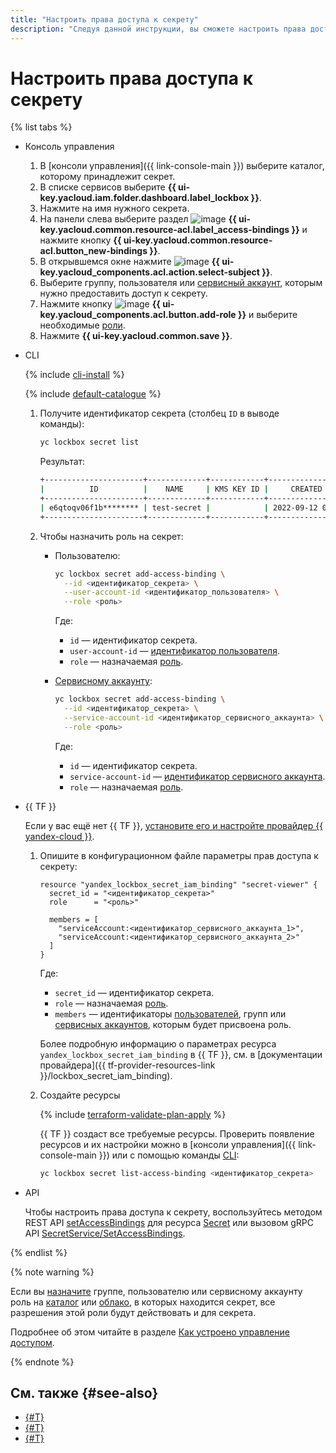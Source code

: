 ```yaml
---
title: "Настроить права доступа к секрету"
description: "Следуя данной инструкции, вы сможете настроить права доступа к секрету."
---
```


# Настроить права доступа к секрету

{% list tabs %}

- Консоль управления

  1. В [консоли управления]({{ link-console-main }}) выберите каталог, которому принадлежит секрет.
  1. В списке сервисов выберите **{{ ui-key.yacloud.iam.folder.dashboard.label_lockbox }}**.
  1. Нажмите на имя нужного секрета.
  1. На панели слева выберите раздел ![image](../../_assets/organization/icon-groups.svg) **{{ ui-key.yacloud.common.resource-acl.label_access-bindings }}** и нажмите кнопку **{{ ui-key.yacloud.common.resource-acl.button_new-bindings }}**.
  1. В открывшемся окне нажмите ![image](../../_assets/plus-sign.svg) **{{ ui-key.yacloud_components.acl.action.select-subject }}**.
  1. Выберите группу, пользователя или [сервисный аккаунт](../../iam/concepts/users/service-accounts.md), которым нужно предоставить доступ к секрету.
  1. Нажмите кнопку ![image](../../_assets/plus-sign.svg) **{{ ui-key.yacloud_components.acl.button.add-role }}** и выберите необходимые [роли](../security/index.md#roles-list).
  1. Нажмите **{{ ui-key.yacloud.common.save }}**.

- CLI

  {% include [cli-install](../../_includes/cli-install.md) %}

  {% include [default-catalogue](../../_includes/default-catalogue.md) %}

  1. Получите идентификатор секрета (столбец `ID` в выводе команды):

      ```bash
      yc lockbox secret list
      ```

      Результат:

      ```bash
      +----------------------+-------------+------------+---------------------+----------------------+--------+
      |          ID          |    NAME     | KMS KEY ID |     CREATED AT      |  CURRENT VERSION ID  | STATUS |
      +----------------------+-------------+------------+---------------------+----------------------+--------+
      | e6qtoqv06f1b******** | test-secret |            | 2022-09-12 08:10:11 | e6qtpq6a9k7q******** | ACTIVE |
      +----------------------+-------------+------------+---------------------+----------------------+--------+
      ```

  1. Чтобы назначить роль на секрет:

      * Пользователю:

        ```bash
        yc lockbox secret add-access-binding \
          --id <идентификатор_секрета> \
          --user-account-id <идентификатор_пользователя> \
          --role <роль>
        ```

        Где:
        * `id` — идентификатор секрета.
        * `user-account-id` — [идентификатор пользователя](../../iam/operations/users/get.md).
        * `role` — назначаемая [роль](../security/index.md#roles-list).

      * [Сервисному аккаунту](../../iam/concepts/users/service-accounts.md):

        ```bash
        yc lockbox secret add-access-binding \
          --id <идентификатор_секрета> \
          --service-account-id <идентификатор_сервисного_аккаунта> \
          --role <роль>
        ```

        Где:
        * `id` — идентификатор секрета.
        * `service-account-id` — [идентификатор сервисного аккаунта](../../iam/operations/sa/get-id.md).
        * `role` — назначаемая [роль](../security/index.md#roles-list).

- {{ TF }}

  Если у вас ещё нет {{ TF }}, [установите его и настройте провайдер {{ yandex-cloud }}](../../tutorials/infrastructure-management/terraform-quickstart.md#install-terraform).

  1. Опишите в конфигурационном файле параметры прав доступа к секрету:

      ```hcl
      resource "yandex_lockbox_secret_iam_binding" "secret-viewer" {
        secret_id = "<идентификатор_секрета>"
        role      = "<роль>"

        members = [
          "serviceAccount:<идентификатор_сервисного_аккаунта_1>",
          "serviceAccount:<идентификатор_сервисного_аккаунта_2>"
        ]
      }
      ```

      Где:

      * `secret_id` — идентификатор секрета.
      * `role` — назначаемая [роль](../security/index.md#roles-list).
      * `members` — идентификаторы [пользователей](../../iam/operations/users/get), групп или [сервисных аккаунтов](../../iam/operations/sa/get-id.md), которым будет присвоена роль.

      Более подробную информацию о параметрах ресурса `yandex_lockbox_secret_iam_binding` в {{ TF }}, см. в [документации провайдера]({{ tf-provider-resources-link }}/lockbox_secret_iam_binding).

  1. Создайте ресурсы

      {% include [terraform-validate-plan-apply](../../_tutorials/terraform-validate-plan-apply.md) %}
      
      {{ TF }} создаст все требуемые ресурсы. Проверить появление ресурсов и их настройки можно в [консоли управления]({{ link-console-main }}) или с помощью команды [CLI](../../cli/quickstart.md):

      ```bash
      yc lockbox secret list-access-binding <идентификатор_секрета>
      ```

- API

  Чтобы настроить права доступа к секрету, воспользуйтесь методом REST API [setAccessBindings](../api-ref/Secret/setAccessBindings.md) для ресурса [Secret](../api-ref/Secret/index.md) или вызовом gRPC API [SecretService/SetAccessBindings](../api-ref/grpc/secret_service.md#SetAccessBindings).

{% endlist %}

{% note warning %}

Если вы [назначите](../../iam/operations/roles/grant.md) группе, пользователю или сервисному аккаунту роль на [каталог](../../resource-manager/concepts/resources-hierarchy.md#folder) или [облако](../../resource-manager/concepts/resources-hierarchy.md#cloud), в которых находится секрет, все разрешения этой роли будут действовать и для секрета.

Подробнее об этом читайте в разделе [Как устроено управление доступом](../../iam/concepts/access-control/#inheritance).

{% endnote %}

## См. также {#see-also}

* [{#T}](../concepts/secret.md)
* [{#T}](../../iam/concepts/access-control/index.md)
* [{#T}](../security/index.md)
